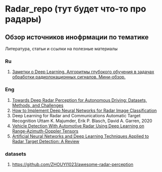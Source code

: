 # Radar_repo (тут будет что-то про радары)

## Обзор источников инофрмации по тематике
Литература, статьи и ссылки на полезные материалы
### Ru
1. [Заметки о Deep Learning. Алгоритмы глубокого обучения в задачах обработки радиолокационных сигналов. Мини-обзор.](http://www.rdcn.ru/estimation/2016/20160827.shtml)

### Eng
1. [Towards Deep Radar Perception for Autonomous Driving: Datasets, Methods, and Challenges](https://www.mdpi.com/1424-8220/22/11/4208)
2. [How to Implement Deep Neural Networks for Radar Image Classification](https://towardsdatascience.com/how-to-implement-deep-neural-networks-for-radar-image-classification-acb1bfcd7f3)
3. Deep Learning for Radar and Communications Automatic Target Recognition  Uttam K. Majumder, Erik P. Blasch, David A. Garren, 2020
4. [Vehicle Detection With Automotive Radar Using Deep Learning on Range-Azimuth-Doppler Tensors](https://openaccess.thecvf.com/content_ICCVW_2019/papers/CVRSUAD/Major_Vehicle_Detection_With_Automotive_Radar_Using_Deep_Learning_on_Range-Azimuth-Doppler_ICCVW_2019_paper.pdf)
5. [Artificial Neural Networks and Deep Learning Techniques Applied to Radar Target Detection: A Review](https://www.mdpi.com/2079-9292/11/1/156/htm)

### datasets
1. https://github.com/ZHOUYI1023/awesome-radar-perception

